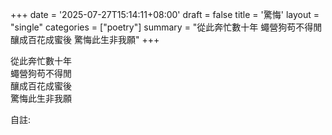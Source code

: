+++
date = '2025-07-27T15:14:11+08:00'
draft = false
title = '驚悔'
layout = "single" 
categories = ["poetry"]
summary = "從此奔忙數十年 蠅營狗苟不得閒 釀成百花成蜜後 驚悔此生非我願"
+++

從此奔忙數十年  
蠅營狗苟不得閒  
釀成百花成蜜後  
驚悔此生非我願  

自註: 
